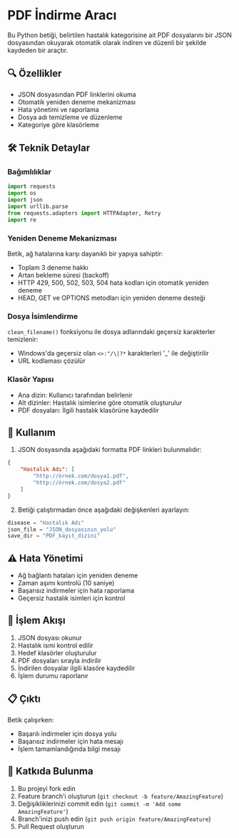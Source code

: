 # PDF İndirme Aracı

Bu Python betiği, belirtilen hastalık kategorisine ait PDF dosyalarını bir JSON dosyasından okuyarak otomatik olarak indiren ve düzenli bir şekilde kaydeden bir araçtır.

## 🔍 Özellikler

- JSON dosyasından PDF linklerini okuma
- Otomatik yeniden deneme mekanizması
- Hata yönetimi ve raporlama
- Dosya adı temizleme ve düzenleme
- Kategoriye göre klasörleme

## 🛠️ Teknik Detaylar

### Bağımlılıklar

```python
import requests
import os
import json
import urllib.parse
from requests.adapters import HTTPAdapter, Retry
import re
```

### Yeniden Deneme Mekanizması

Betik, ağ hatalarına karşı dayanıklı bir yapıya sahiptir:
- Toplam 3 deneme hakkı
- Artan bekleme süresi (backoff)
- HTTP 429, 500, 502, 503, 504 hata kodları için otomatik yeniden deneme
- HEAD, GET ve OPTIONS metodları için yeniden deneme desteği

### Dosya İsimlendirme

`clean_filename()` fonksiyonu ile dosya adlarındaki geçersiz karakterler temizlenir:
- Windows'da geçersiz olan `<>:"/\|?*` karakterleri '_' ile değiştirilir
- URL kodlaması çözülür

### Klasör Yapısı

- Ana dizin: Kullanıcı tarafından belirlenir
- Alt dizinler: Hastalık isimlerine göre otomatik oluşturulur
- PDF dosyaları: İlgili hastalık klasörüne kaydedilir

## 📝 Kullanım

1. JSON dosyasında aşağıdaki formatta PDF linkleri bulunmalıdır:
```json
{
    "Hastalık Adı": [
        "http://örnek.com/dosya1.pdf",
        "http://örnek.com/dosya2.pdf"
    ]
}
```

2. Betiği çalıştırmadan önce aşağıdaki değişkenleri ayarlayın:
```python
disease = "Hastalık Adı"
json_file = "JSON_dosyasının_yolu"
save_dir = "PDF_kayıt_dizini"
```

## ⚠️ Hata Yönetimi

- Ağ bağlantı hataları için yeniden deneme
- Zaman aşımı kontrolü (10 saniye)
- Başarısız indirmeler için hata raporlama
- Geçersiz hastalık isimleri için kontrol

## 🔄 İşlem Akışı

1. JSON dosyası okunur
2. Hastalık ismi kontrol edilir
3. Hedef klasörler oluşturulur
4. PDF dosyaları sırayla indirilir
5. İndirilen dosyalar ilgili klasöre kaydedilir
6. İşlem durumu raporlanır

## 📋 Çıktı

Betik çalışırken:
- Başarılı indirmeler için dosya yolu
- Başarısız indirmeler için hata mesajı
- İşlem tamamlandığında bilgi mesajı

## 🤝 Katkıda Bulunma

1. Bu projeyi fork edin
2. Feature branch'i oluşturun (`git checkout -b feature/AmazingFeature`)
3. Değişikliklerinizi commit edin (`git commit -m 'Add some AmazingFeature'`)
4. Branch'inizi push edin (`git push origin feature/AmazingFeature`)
5. Pull Request oluşturun
